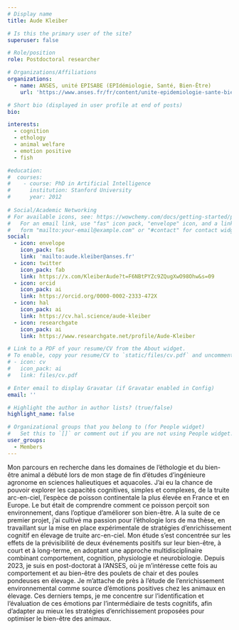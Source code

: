 ```yaml
---
# Display name
title: Aude Kleiber

# Is this the primary user of the site?
superuser: false

# Role/position
role: Postdoctoral researcher

# Organizations/Affiliations
organizations:
  - name: ANSES, unité EPISABE (EPIdémiologie, Santé, Bien-Être)
    url: 'https://www.anses.fr/fr/content/unite-epidemiologie-sante-bien-etre-episabe-laboratoire-ploufragan-plouzane-niort' 

# Short bio (displayed in user profile at end of posts)
bio: 

interests:
  - cognition
  - ethology
  - animal welfare
  - emotion positive
  - fish

#education:
#  courses:
#    - course: PhD in Artificial Intelligence
#      institution: Stanford University
#      year: 2012
 
# Social/Academic Networking
# For available icons, see: https://wowchemy.com/docs/getting-started/page-builder/#icons
#   For an email link, use "fas" icon pack, "envelope" icon, and a link in the
#   form "mailto:your-email@example.com" or "#contact" for contact widget.
social:
  - icon: envelope
    icon_pack: fas
    link: 'mailto:aude.kleiber@anses.fr'
  - icon: twitter
    icon_pack: fab
    link: https://x.com/KleiberAude?t=F6NBtPYZc9ZQugXwO98Ohw&s=09
  - icon: orcid
    icon_pack: ai
    link: https://orcid.org/0000-0002-2333-472X
  - icon: hal
    icon_pack: ai
    link: https://cv.hal.science/aude-kleiber
  - icon: researchgate
    icon_pack: ai
    link: https://www.researchgate.net/profile/Aude-Kleiber 

# Link to a PDF of your resume/CV from the About widget.
# To enable, copy your resume/CV to `static/files/cv.pdf` and uncomment the lines below.
# - icon: cv
#   icon_pack: ai
#   link: files/cv.pdf

# Enter email to display Gravatar (if Gravatar enabled in Config)
email: ''

# Highlight the author in author lists? (true/false)
highlight_name: false

# Organizational groups that you belong to (for People widget)
#   Set this to `[]` or comment out if you are not using People widget.
user_groups:
  - Members
---
```


Mon parcours en recherche dans les domaines de l’éthologie et du bien-être animal a débuté lors de mon stage de fin d’études d’ingénieure agronome en sciences halieutiques et aquacoles. J’ai eu la chance de pouvoir explorer les capacités cognitives, simples et complexes, de la truite arc-en-ciel, l’espèce de poisson continentale la plus élevée en France et en Europe. Le but était de comprendre comment ce poisson perçoit son environnement, dans l’optique d’améliorer son bien-être. A la suite de ce premier projet, j’ai cultivé ma passion pour l’éthologie lors de ma thèse, en travaillant sur la mise en place expérimentale de stratégies d’enrichissement cognitif en élevage de truite arc-en-ciel. Mon étude s’est concentrée sur les effets de la prévisibilité de deux événements positifs sur leur bien-être, à court et à long-terme, en adoptant une approche multidisciplinaire combinant comportement, cognition, physiologie et neurobiologie. Depuis 2023, je suis en post-doctorat à l’ANSES, où je m’intéresse cette fois au comportement et au bien-être des poulets de chair et des poules pondeuses en élevage. Je m’attache de près à l’étude de l’enrichissement environnemental comme source d’émotions positives chez les animaux en élevage. Ces derniers temps, je me concentre sur l’identification et l’évaluation de ces émotions par l’intermédiaire de tests cognitifs, afin d’adapter au mieux les stratégies d’enrichissement proposées pour optimiser le bien-être des animaux.